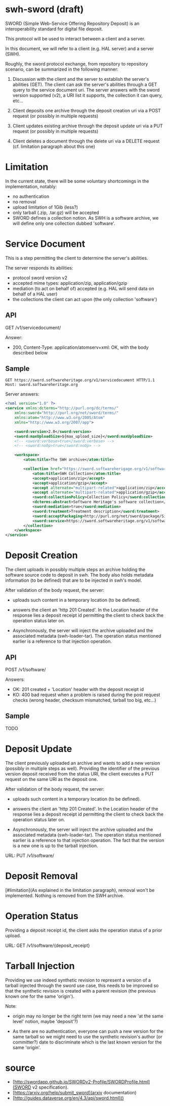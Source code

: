 swh-sword (draft)
===========

SWORD (Simple Web-Service Offering Repository Deposit) is an
interoperability standard for digital file deposit.

This protocol will be used to interact between a client and a server.

In this document, we will refer to a client (e.g. HAL server) and a
server (SWH).

Roughly, the sword protocol exchange, from repository to repository
scenario, can be summarized in the following manner:

1. Discussion with the client and the server to establish the server's
   abilities (GET). The client can ask the server's abilities through
   a GET query to the service document uri. The server answers with
   the sword version supported (v2), a URI list it supports, the
   collection it can query, etc...

2. Client deposits one archive through the deposit creation uri via a
   POST request (or possibly in multiple requests)

3. Client updates existing archive through the deposit update uri via
   a PUT request (or possibly in multiple requests)

4. Client deletes a document through the delete uri via a DELETE
   request (cf. limitation paragraph about this one)

# Limitation

In the current state, there will be some voluntary shortcomings in the
implementation, notably:

- no authentication
- no removal
- upload limitation of 1Gib (less?)
- only tarball (.zip, .tar.gz) will be accepted
- SWORD defines a collection notion.  As SWH is a software archive, we
  will define only one collection dubbed 'software'.

# Service Document

This is a step permitting the client to determine the server's abilities.

The server responds its abilities:
- protocol sword version v2
- accepted mime types: application/zip, application/gzip
- mediation (to act on behalf of) accepted (e.g. HAL will send data on
  behalf of a HAL user)
- the collections the client can act upon (the only collection
  'software')

## API

GET /v1/servicedocument/

Answer:
- 200, Content-Type: application/atomserv+xml: OK, with the body
  described below

## Sample

``` shell
GET https://sword.softwareheritage.org/v1/servicedocument HTTP/1.1
Host: sword.softwareheritage.org
```

Server answers:

``` xml
<?xml version="1.0" ?>
<service xmlns:dcterms="http://purl.org/dc/terms/"
    xmlns:sword="http://purl.org/net/sword/terms/"
    xmlns:atom="http://www.w3.org/2005/Atom"
    xmlns="http://www.w3.org/2007/app">

    <sword:version>2.0</sword:version>
    <sword:maxUploadSize>${max_upload_size}</sword:maxUploadSize>
    <!-- <sword:verbose>true</sword:verbose> -->
    <!-- <sword:noOp>true</sword:noOp> -->

    <workspace>
        <atom:title>The SWH archive</atom:title>

        <collection href="https://sword.softwareherigage.org/v1/software/">
            <atom:title>SWH Collection</atom:title>
            <accept>application/zip</accept>
            <accept>application/gzip</accept>
            <accept alternate="multipart-related">application/zip</accept>
            <accept alternate="multipart-related">application/gzip</accept>
            <sword:collectionPolicy>Collection Policy</sword:collectionPolicy>
            <dcterms:abstract>Software Heritage's software collection</dcterms:abstract>
            <sword:mediation>true</sword:mediation>
            <sword:treatment>Treatment description</sword:treatment>
            <sword:acceptPackaging>http://purl.org/net/sword/package/SimpleZip</sword:acceptPackaging>
            <sword:service>https://sword.softwareheritage.org/v1/software/</sword:service>
        </collection>
    </workspace>
</service>
```

# Deposit Creation

The client uploads in possibly multiple steps an archive holding the
software source code to deposit in swh. The body also holds metadata
information (to be defined) that are to be injected in swh's model.

After validation of the body request, the server:

- uploads such content in a temporary location (to be defined).

- answers the client an 'http 201 Created'. In the Location header of
  the response lies a deposit receipt id permitting the client to
  check back the operation status later on.

- Asynchronously, the server will inject the archive uploaded and the
  associated metadata (swh-loader-tar). The operation status mentioned
  earlier is a reference to that injection operation.

## API

POST /v1/software/

Answers:

- OK: 201 created + 'Location' header with the deposit receipt id
- KO: 400 bad request when a problem is raised during the post request
  checks (wrong header, checksum mismatched, tarball too big, etc...)

## Sample

TODO

# Deposit Update

The client previously uploaded an archive and wants to add a new
version (possibly in multiple steps as well). Providing the identifier
of the previous version deposit received from the status URI, the
client executes a PUT request on the same URI as the deposit one.

After validation of the body request, the server:
- uploads such content in a temporary location (to be defined).

- answers the client an 'http 201 Created'. In the Location header of
  the response lies a deposit receipt id permitting the client to
  check back the operation status later on.

- Asynchronously, the server will inject the archive uploaded and the
  associated metadata (swh-loader-tar). The operation status mentioned
  earlier is a reference to that injection operation. The fact that
  the version is a new one is up to the tarball injection.

URL: PUT /v1/software/

# Deposit Removal

[#limitation](As explained in the limitation paragraph), removal won't
be implemented.  Nothing is removed from the SWH archive.


# Operation Status

Providing a deposit receipt id, the client asks the operation status
of a prior upload.

URL: GET /v1/software/{deposit_receipt}


# Tarball Injection

Providing we use indeed synthetic revision to represent a version of a
tarball injected through the sword use case, this needs to be improved
so that the synthetic revision is created with a parent revision (the
previous known one for the same 'origin').


Note:
- origin may no longer be the right term (we may need a new 'at the
  same level' notion, maybe 'deposit'?)

- As there are no authentication, everyone can push a new version for
  the same tarball so we might need to use the synthetic revision's
  author (or committer?) date to discriminate which is the last known
  version for the same 'origin'.


# source

- [http://swordapp.github.io/SWORDv2-Profile/SWORDProfile.html](SWORD v2 specification).
- [https://arxiv.org/help/submit_sword](arxiv documentation)
- [http://guides.dataverse.org/en/4.3/api/sword.html]()
